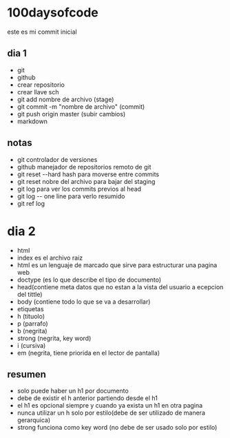 # 100daysofcode

este es mi commit inicial

## dia 1

- git
- github
- crear repositorio
- crear llave sch
- git add nombre de archivo (stage)
- git commit -m "nombre de archivo" (commit)
- git push origin master (subir cambios)
- markdown

## notas

- git controlador de versiones
- github manejador de repositorios remoto de git
- git reset --hard hash para moverse entre commits
- git reset nobre del archivo para bajar del staging
- git log para ver los commits previos al head
- git log -- one line para verlo resumido
- git ref log

# dia 2

- html
- index es el archivo raiz
- html es un lenguaje de marcado que sirve para estructurar una pagina web
- doctype (es lo que describe el tipo de documento)
- head(contiene meta datos que no estan a la vista del usuario a ecepcion del tittle)
- body (contiene todo lo que se va a desarrollar)
- etiquetas
- h (tituolo)
- p (parrafo)
- b (negrita)
- strong (negrita, key word)
- i (cursiva)
- em (negrita, tiene priorida en el lector de pantalla)

## resumen

- solo puede haber un h1 por documento
- debe de existir el h anterior partiendo desde el h1
- el h1 es opcional siempre y cuando ya exista un h1 en otra pagina
- nunca utilizar un h solo por estilo(debe de ser utilizado de manera gerarquica)
- strong funciona como key word (no debe de ser usado solo por estilo)

